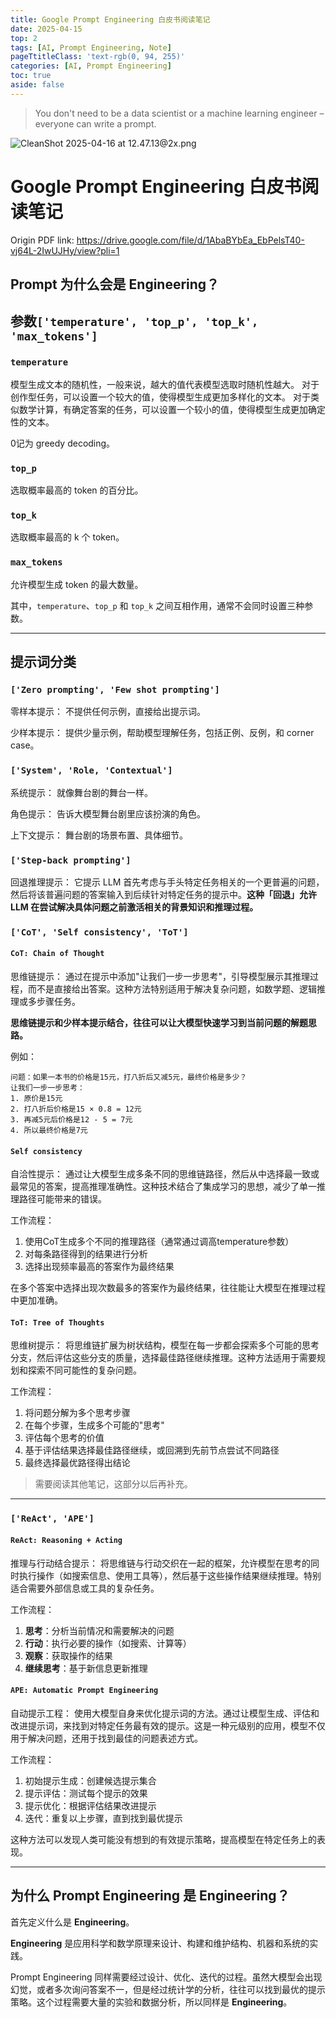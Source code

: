 ```yaml
---
title: Google Prompt Engineering 白皮书阅读笔记
date: 2025-04-15
top: 2
tags: [AI, Prompt Engineering, Note]
pageTtitleClass: 'text-rgb(0, 94, 255)'
categories: [AI, Prompt Engineering]
toc: true
aside: false
---
```



> You don't need to be a data scientist or a machine learning engineer – everyone can write a prompt.

![CleanShot 2025-04-16 at 12.47.13@2x.png](https://s2.loli.net/2025/04/16/zEiAw6lyxd3DpRK.png)

<!-- more -->
# Google Prompt Engineering 白皮书阅读笔记

Origin PDF link: https://drive.google.com/file/d/1AbaBYbEa_EbPelsT40-vj64L-2IwUJHy/view?pli=1

## Prompt 为什么会是 Engineering？

## 参数`['temperature', 'top_p', 'top_k', 'max_tokens']`

### `temperature`
模型生成文本的随机性，一般来说，越大的值代表模型选取时随机性越大。
对于创作型任务，可以设置一个较大的值，使得模型生成更加多样化的文本。
对于类似数学计算，有确定答案的任务，可以设置一个较小的值，使得模型生成更加确定性的文本。

$0$记为 greedy decoding。

### `top_p`
选取概率最高的 token 的百分比。

### `top_k`
选取概率最高的 k 个 token。

### `max_tokens`
允许模型生成 token 的最大数量。

其中，`temperature`、`top_p` 和 `top_k` 之间互相作用，通常不会同时设置三种参数。

----

## 提示词分类

### `['Zero prompting', 'Few shot prompting']`
零样本提示：
不提供任何示例，直接给出提示词。

少样本提示：
提供少量示例，帮助模型理解任务，包括正例、反例，和 corner case。

### `['System', 'Role, 'Contextual']`
系统提示：
就像舞台剧的舞台一样。

角色提示：
告诉大模型舞台剧里应该扮演的角色。

上下文提示：
舞台剧的场景布置、具体细节。

### `['Step-back prompting']`
回退推理提示：
它提示 LLM 首先考虑与手头特定任务相关的一个更普遍的问题，然后将该普遍问题的答案输入到后续针对特定任务的提示中。**这种「回退」允许 LLM 在尝试解决具体问题之前激活相关的背景知识和推理过程。**


### `['CoT', 'Self consistency', 'ToT']`
#### `CoT: Chain of Thought`
思维链提示：
通过在提示中添加"让我们一步一步思考"，引导模型展示其推理过程，而不是直接给出答案。这种方法特别适用于解决复杂问题，如数学题、逻辑推理或多步骤任务。

**思维链提示和少样本提示结合，往往可以让大模型快速学习到当前问题的解题思路。**

例如：
```
问题：如果一本书的价格是15元，打八折后又减5元，最终价格是多少？
让我们一步一步思考：
1. 原价是15元
2. 打八折后价格是15 × 0.8 = 12元
3. 再减5元后价格是12 - 5 = 7元
4. 所以最终价格是7元
```

#### `Self consistency`
自洽性提示：
通过让大模型生成多条不同的思维链路径，然后从中选择最一致或最常见的答案，提高推理准确性。这种技术结合了集成学习的思想，减少了单一推理路径可能带来的错误。

工作流程：
1. 使用CoT生成多个不同的推理路径（通常通过调高temperature参数）
2. 对每条路径得到的结果进行分析
3. 选择出现频率最高的答案作为最终结果

在多个答案中选择出现次数最多的答案作为最终结果，往往能让大模型在推理过程中更加准确。

#### `ToT: Tree of Thoughts`
思维树提示：
将思维链扩展为树状结构，模型在每一步都会探索多个可能的思考分支，然后评估这些分支的质量，选择最佳路径继续推理。这种方法适用于需要规划和探索不同可能性的复杂问题。

工作流程：
1. 将问题分解为多个思考步骤
2. 在每个步骤，生成多个可能的"思考"
3. 评估每个思考的价值
4. 基于评估结果选择最佳路径继续，或回溯到先前节点尝试不同路径
5. 最终选择最优路径得出结论

> 需要阅读其他笔记，这部分以后再补充。

---------


### `['ReAct', 'APE']`
#### `ReAct: Reasoning + Acting`
推理与行动结合提示：
将思维链与行动交织在一起的框架，允许模型在思考的同时执行操作（如搜索信息、使用工具等），然后基于这些操作结果继续推理。特别适合需要外部信息或工具的复杂任务。

工作流程：
1. **思考**：分析当前情况和需要解决的问题
2. **行动**：执行必要的操作（如搜索、计算等）
3. **观察**：获取操作的结果
4. **继续思考**：基于新信息更新推理

#### `APE: Automatic Prompt Engineering`
自动提示工程：
使用大模型自身来优化提示词的方法。通过让模型生成、评估和改进提示词，来找到对特定任务最有效的提示。这是一种元级别的应用，模型不仅用于解决问题，还用于找到最佳的问题表述方式。

工作流程：
1. 初始提示生成：创建候选提示集合
2. 提示评估：测试每个提示的效果
3. 提示优化：根据评估结果改进提示
4. 迭代：重复以上步骤，直到找到最优提示

这种方法可以发现人类可能没有想到的有效提示策略，提高模型在特定任务上的表现。

---------
## 为什么 Prompt Engineering 是 **Engineering**？
首先定义什么是 **Engineering**。

**Engineering** 是应用科学和数学原理来设计、构建和维护结构、机器和系统的实践。

Prompt Engineering 同样需要经过设计、优化、迭代的过程。虽然大模型会出现幻觉，或者多次询问答案不一，但是经过统计学的分析，往往可以找到最优的提示策略。这个过程需要大量的实验和数据分析，所以同样是 **Engineering**。

